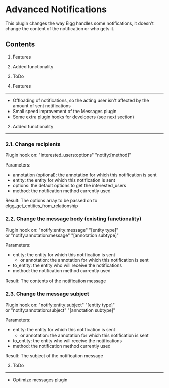 Advanced Notifications
======================

This plugin changes the way Elgg handles some notifications, it doesn't change the content of the notification or who gets it.

Contents
--------

1. Features
2. Added functionality
3. ToDo

1. Features
-----------

- Offloading of notifications, so the acting user isn't affected by the amount of sent notifications
- Small speed improvement of the Messages plugin
- Some extra plugin hooks for developers (see next section)

2. Added functionality
----------------------
### 2.1. Change recipients
Plugin hook on: "interested_users:options" "notify:[method]"

Parameters:

- annotation (optional): the annotation for which this notification is sent
- entity: the entity for which this notification is sent
- options: the default options to get the interested_users
- method: the notification method currently used

Result:
The options array to be passed on to elgg_get_entities_from_relationship

### 2.2. Change the message body (existing functionality)
Plugin hook on: "notify:entity:message" "[entity type]"  
or "notify:annotation:message" "[annotation subtype]"

Parameters:

- entity: the entity for which this notification is sent
	- or annotation: the annotation for which this notification is sent
- to_entity: the entity who will receive the notifications
- method: the notification method currently used

Result:
The contents of the notification message

### 2.3. Change the message subject
Plugin hook on: "notify:entity:subject" "[entity type]"  
or "notify:annotation:subject" "[annotation subtype]"

Parameters:

- entity: the entity for which this notification is sent
	- or annotation: the annotation for which this notification is sent
- to_entity: the entity who will receive the notifications
- method: the notification method currently used

Result:
The subject of the notification message

3. ToDo
-------

- Optimize messages plugin